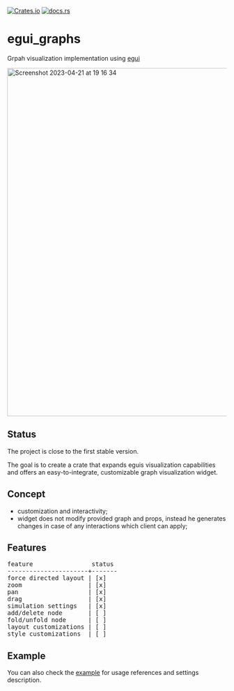 [![Crates.io](https://img.shields.io/crates/v/egui_graphs)](https://crates.io/crates/egui_graphs)
[![docs.rs](https://img.shields.io/docsrs/egui_graphs)](https://docs.rs/egui_graphs)

# egui_graphs
Grpah visualization implementation using [egui](https://github.com/emilk/egui)

<img width="798" alt="Screenshot 2023-04-21 at 19 16 34" src="https://user-images.githubusercontent.com/32969427/233673151-0072378d-25a4-4066-bbff-2042ddf6b3fe.png">

## Status
The project is close to the first stable version.

The goal is to create a crate that expands eguis visualization capabilities and offers an easy-to-integrate, customizable graph visualization widget.

## Concept
* customization and interactivity;
* widget does not modify provided graph and props, instead he generates changes in case of any interactions which client can apply;

## Features
<pre>
feature                status
----------------------+-------
force directed layout | [x]
zoom                  | [x]
pan                   | [x]
drag                  | [x]
simulation settings   | [x]
add/delete node       | [ ]
fold/unfold node      | [ ]
layout customizations | [ ]
style customizations  | [ ]
</pre>

## Example
You can also check the [example](https://github.com/blitzarx1/egui_graph/tree/master/example) for usage references and settings description.
